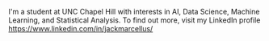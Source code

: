 I'm a student at UNC Chapel Hill with interests in AI, Data Science, Machine Learning, and Statistical Analysis. To find out more, visit my LinkedIn profile https://www.linkedin.com/in/jackmarcellus/
